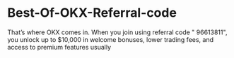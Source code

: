 # Best-Of-OKX-Referral-code
 That’s where OKX comes in. When you join using referral code " 96613811", you unlock up to $10,000 in welcome bonuses, lower trading fees, and access to premium features usually 
